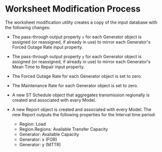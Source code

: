 # Worksheet Modification Process

The worksheet modification utility creates a copy of the input database with the following changes:

 - The pass-through output property `x` for each Generator object is assigned (or reassigned, if already in use) to mirror each Generator's Forced Outage Rate input property.

 - The pass-through output property `y` for each Generator object is assigned (or reassigned, if already in use) to mirror each Generator's Mean Time to Repair input property.

- The Forced Outage Rate for each Generator object is set to zero.

- The Maintenance Rate for each Generator object is set to zero.

- A new ST Schedule object that aggregates transmission regionally is created and associated with every Model.

- A new Report object is created and associated with every Model. The new Report outputs the following properties for the Interval time period:

    - Region: Load
	- Region.Regions: Available Transfer Capacity
    - Generator: Available Capacity
    - Generator: x (FOR)
    - Generator: y (MTTR)
